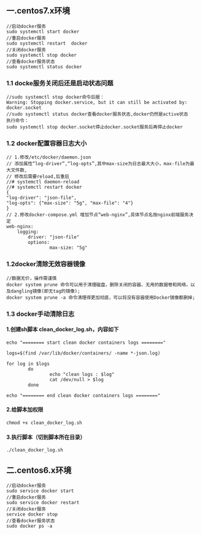 ## 一.centos7.x环境

```
//启动docker服务
sudo systemctl start docker
//重启docker服务
sudo systemctl restart  docker
//关闭docker服务
sudo systemctl stop docker
//查看docker服务状态
sudo systemctl status docker
```

### 1.1 docke服务关闭后还是启动状态问题

```
//sudo systemctl stop docker命令后报：
Warning: Stopping docker.service, but it can still be activated by:
docker.socket
//sudo systemctl status docker查看docker服务状态,docker仍然是active状态
执行命令：
sudo systemctl stop docker.socket停止docker.socket服务后再停止docker
```

### 1.2 docker配置容器日志大小

```
// 1.修改/etc/docker/daemon.json 
// 添加属性“log-driver”,“log-opts”,其中max-size为日志最大大小，max-file为最大文件数,
// 修改后需要reload,后重启
//# systemctl daemon-reload  
//# systemctl restart docker
{
"log-driver": "json-file",
"log-opts": {"max-size": "5g", "max-file": "4"}
}
// 2.修改docker-compose.yml 增加节点“web-nginx”,具体节点名按nginx前端服务决定
web-nginx: 
	logging:
      	driver: "json-file"
      	options:
        		max-size: "5g"
```

### 1.2docker清除无效容器镜像

```
//数据无价，操作需谨慎
docker system prune 命令可以用于清理磁盘，删除关闭的容器、无用的数据卷和网络，以及dangling镜像(即无tag的镜像);
docker system prune -a 命令清理得更加彻底，可以将没有容器使用Docker镜像都删掉;
```

### 1.3 docker手动清除日志
#### 1.创建sh脚本 clean_docker_log.sh，内容如下

```shell
echo "======== start clean docker containers logs ========"

logs=$(find /var/lib/docker/containers/ -name *-json.log)

for log in $logs
        do
                echo "clean logs : $log"
                cat /dev/null > $log
        done

echo "======== end clean docker containers logs ========"
```

#### 2.给脚本加权限

```shell
chmod +x clean_docker_log.sh
```

#### 3.执行脚本（切到脚本所在目录）

```shell
./clean_docker_log.sh
```

## 二.centos6.x环境

```shell
//启动docker服务
sudo service docker start
//重启docker服务
sudo service docker restart
//关闭docker服务
service docker stop
//查看docker服务状态
sudo docker ps -a
```

